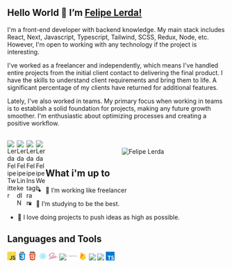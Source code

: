 ## Hello World 👋 I’m [Felipe Lerda!](https://lerdafelipe.com)
I'm a front-end developer with backend knowledge. My main stack includes React, Next, Javascript, Typescript, Tailwind, SCSS, Redux, Node, etc. However, I'm open to working with any technology if the project is interesting.

I've worked as a freelancer and independently, which means I've handled entire projects from the initial client contact to delivering the final product. I have the skills to understand client requirements and bring them to life. A significant percentage of my clients have returned for additional features.

Lately, I've also worked in teams. My primary focus when working in teams is to establish a solid foundation for projects, making any future growth smoother. I'm enthusiastic about optimizing processes and creating a positive workflow.

<br/>

<a href="https://twitter.com/lerdafelipe">
<img align="left" alt="Lerda Felipe Twitter" width="22px" src="https://icongr.am/fontawesome/twitter.svg?size=128&color=70c8ff" />
</a>
<a href="https://www.linkedin.com/in/lerdafelipe/">
<img align="left" alt="Lerda Felipe LinkedIN" width="22px" src="https://icongr.am/fontawesome/linkedin.svg?size=128&color=70c8ff" />
</a>
<a href="https://www.instagram.com/lerdafelipe/">
<img align="left" alt="Lerda Felipe Instagram" width="22px" src="https://icongr.am/fontawesome/instagram.svg?size=128&color=70c8ff" />
</a>
<a href="https://lerda-felipe.web.app/">
<img align="left" alt="Lerda Felipe Web" width="22px" src="https://icongr.am/fontawesome/globe.svg?size=128&color=70c8ff" />
</a>

<br />

<img align="right" alt="Felipe Lerda" src="https://lerda-felipe.web.app/img/profile-pic.png" width="240px" />

<br />

## What i'm up to

- 👀 I’m working like freelancer

- 🌱 I’m studying to be the best.

- 💞️ I love doing projects to push ideas as high as possible.

## Languages and Tools

<code><img height="20" src="https://raw.githubusercontent.com/github/explore/80688e429a7d4ef2fca1e82350fe8e3517d3494d/topics/javascript/javascript.png"></code>
<code><img height="20" src="https://raw.githubusercontent.com/github/explore/80688e429a7d4ef2fca1e82350fe8e3517d3494d/topics/css/css.png"></code>
<code><img height="20" src="https://raw.githubusercontent.com/github/explore/80688e429a7d4ef2fca1e82350fe8e3517d3494d/topics/html/html.png"></code>
<code><img height="20" src="https://raw.githubusercontent.com/github/explore/80688e429a7d4ef2fca1e82350fe8e3517d3494d/topics/react/react.png"></code>
<code><img height="20" src="https://raw.githubusercontent.com/github/explore/80688e429a7d4ef2fca1e82350fe8e3517d3494d/topics/sass/sass.png"></code>
<code><img height="20" src="https://w7.pngwing.com/pngs/450/470/png-transparent-node-js-angularjs-react-javascript-npm-node-js-angle-text-trademark.png"></code>
<code><img height="20" src="https://raw.githubusercontent.com/github/explore/80688e429a7d4ef2fca1e82350fe8e3517d3494d/topics/express/express.png"></code>
<code><img height="20" src="https://raw.githubusercontent.com/github/explore/80688e429a7d4ef2fca1e82350fe8e3517d3494d/topics/firebase/firebase.png"></code>
<code><img height="20" src="https://w7.pngwing.com/pngs/669/447/png-transparent-redux-react-javascript-freecodecamp-npm-others-miscellaneous-purple-violet.png"></code>
<code><img height="20" src="https://w7.pngwing.com/pngs/643/143/png-transparent-nextjs-hd-logo.png"></code>
<code><img height="20" src="https://raw.githubusercontent.com/github/explore/80688e429a7d4ef2fca1e82350fe8e3517d3494d/topics/typescript/typescript.png"></code>
